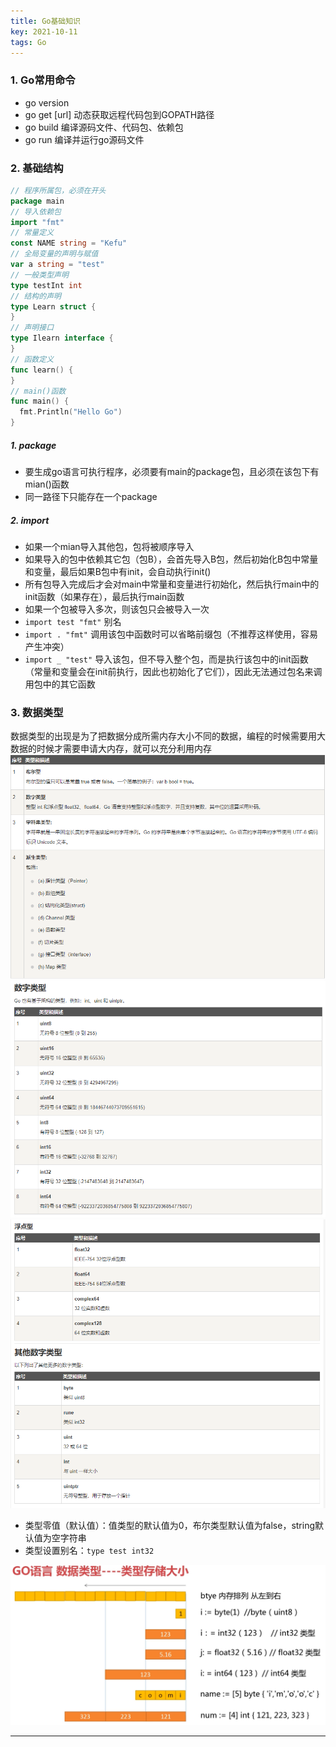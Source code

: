 ```yaml
---
title: Go基础知识
key: 2021-10-11
tags: Go
---
```


### 1. Go常用命令
- go version
- go get [url] 动态获取远程代码包到GOPATH路径
- go build 编译源码文件、代码包、依赖包
- go run 编译并运行go源码文件

### 2. 基础结构
```go
// 程序所属包，必须在开头
package main
// 导入依赖包
import "fmt"
// 常量定义
const NAME string = "Kefu"
// 全局变量的声明与赋值
var a string = "test"
// 一般类型声明
type testInt int
// 结构的声明
type Learn struct {
}
// 声明接口
type Ilearn interface {
}
// 函数定义
func learn() {
}
// main()函数
func main() {
  fmt.Println("Hello Go")
}
```
##### 1. package
- 要生成go语言可执行程序，必须要有main的package包，且必须在该包下有mian()函数
- 同一路径下只能存在一个package

##### 2. import
- 如果一个mian导入其他包，包将被顺序导入
- 如果导入的包中依赖其它包（包B），会首先导入B包，然后初始化B包中常量和变量，最后如果B包中有init，会自动执行init()
- 所有包导入完成后才会对main中常量和变量进行初始化，然后执行main中的init函数（如果存在），最后执行main函数
- 如果一个包被导入多次，则该包只会被导入一次
- `import test "fmt"` 别名
- `import . "fmt"` 调用该包中函数时可以省略前缀包（不推荐这样使用，容易产生冲突）
- `import _ "test"` 导入该包，但不导入整个包，而是执行该包中的init函数（常量和变量会在init前执行，因此也初始化了它们），因此无法通过包名来调用包中的其它函数

### 3. 数据类型
数据类型的出现是为了把数据分成所需内存大小不同的数据，编程的时候需要用大数据的时候才需要申请大内存，就可以充分利用内存   
![数据类型](/assets/images/data_type.PNG)   
![数字类型](/assets/images/number_type.PNG)   
![浮点类型](/assets/images/float_type.PNG)   
- 类型零值（默认值）：值类型的默认值为0，布尔类型默认值为false，string默认值为空字符串
- 类型设置别名：`type test int32`

![数据存储大小](/assets/images/data_storage.PNG)   


----


